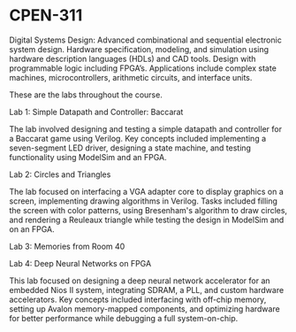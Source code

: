 # CPEN-311
Digital Systems Design: Advanced combinational and sequential electronic system design. Hardware specification, modeling, and simulation using hardware description languages (HDLs) and CAD tools. Design with programmable logic including FPGA’s. Applications include complex state machines, microcontrollers, arithmetic circuits, and interface units. 

These are the labs throughout the course.

Lab 1: Simple Datapath and Controller: Baccarat

The lab involved designing and testing a simple datapath and controller for a Baccarat game using Verilog. Key concepts included implementing a seven-segment LED driver, designing a state machine, and testing functionality using ModelSim and an FPGA.

Lab 2: Circles and Triangles

The lab focused on interfacing a VGA adapter core to display graphics on a screen, implementing drawing algorithms in Verilog. Tasks included filling the screen with color patterns, using Bresenham's algorithm to draw circles, and rendering a Reuleaux triangle while testing the design in ModelSim and on an FPGA.

Lab 3: Memories from Room 40

Lab 4: Deep Neural Networks on FPGA

This lab focused on designing a deep neural network accelerator for an embedded Nios II system, integrating SDRAM, a PLL, and custom hardware accelerators. Key concepts included interfacing with off-chip memory, setting up Avalon memory-mapped components, and optimizing hardware for better performance while debugging a full system-on-chip.
